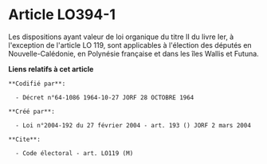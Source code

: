 # Article LO394-1

Les dispositions ayant valeur de loi organique du titre II du livre Ier, à l'exception de l'article LO 119, sont applicables
à l'élection des députés en Nouvelle-Calédonie, en Polynésie française et dans les îles Wallis et Futuna.

**Liens relatifs à cet article**

	**Codifié par**:

	  - Décret n°64-1086 1964-10-27 JORF 28 OCTOBRE 1964

	**Créé par**:

	  - Loi n°2004-192 du 27 février 2004 - art. 193 () JORF 2 mars 2004

	**Cite**:

	  - Code électoral - art. LO119 (M)
